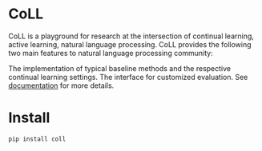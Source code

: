 # CoLL

CoLL is a playground for research at the intersection of continual learning, active learning, natural language processing. CoLL provides the following two main features to natural language processing community:

The implementation of typical baseline methods and the respective continual learning settings.
The interface for customized evaluation. See [documentation](https://wutong8023.site/CoLL/) for more details.

# Install
```bash
pip install coll
```

